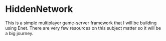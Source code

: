 # HiddenNetwork
This is a simple multiplayer game-server framework that I will be building using Enet. There are very few resources on this subject matter so it will be a big journey.